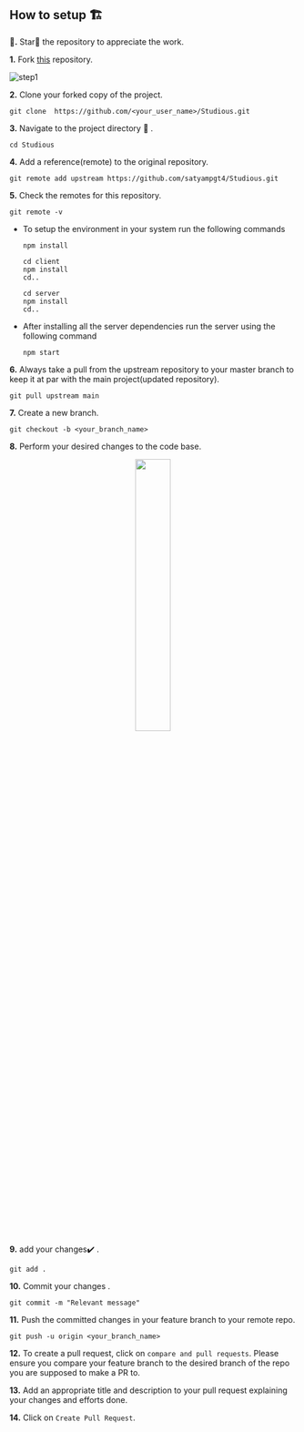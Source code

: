 ## How to setup 🏗

**🌟.**  Star🌟 the repository to appreciate the work.



**1.**  Fork [this](https://github.com/satyampgt4/Studious.git) repository.

![step1](https://user-images.githubusercontent.com/72425181/122670266-be43ee80-d1de-11eb-9330-8d07ce2bd7ab.png)

**2.**  Clone your forked copy of the project.

```
git clone  https://github.com/<your_user_name>/Studious.git
```

**3.** Navigate to the project directory :file_folder: .

```
cd Studious
```

**4.** Add a reference(remote) to the original repository.

```
git remote add upstream https://github.com/satyampgt4/Studious.git 
```

**5.** Check the remotes for this repository.

```
git remote -v
```
- To setup the environment in your system run the following commands
  ```
  npm install

  cd client
  npm install
  cd..

  cd server
  npm install
  cd..
  ```
- After installing all the server dependencies run the server using the following command

  ```
  npm start
  ```


**6.** Always take a pull from the upstream repository to your master branch to keep it at par with the main project(updated repository).

```
git pull upstream main
```

**7.** Create a new branch.

```
git checkout -b <your_branch_name>
```

**8.** Perform your desired changes to the code base.

<p align="center"><img width=35% src="https://media2.giphy.com/media/L1R1tvI9svkIWwpVYr/giphy.gif?cid=ecf05e47pzi2rpig0vc8pjusra8hiai1b91zgiywvbubu9vu&rid=giphy.gif"></p>

**9.** add your changes:heavy_check_mark: .

```
git add . 
```

**10.** Commit your changes .

```
git commit -m "Relevant message"
```

**11.** Push the committed changes in your feature branch to your remote repo.

```
git push -u origin <your_branch_name>
```

**12.** To create a pull request, click on `compare and pull requests`. Please ensure you compare your feature branch to the desired branch of the repo you are supposed to make a PR to.

**13.** Add an appropriate title and description to your pull request explaining your changes and efforts done.

**14.** Click on `Create Pull Request`.

